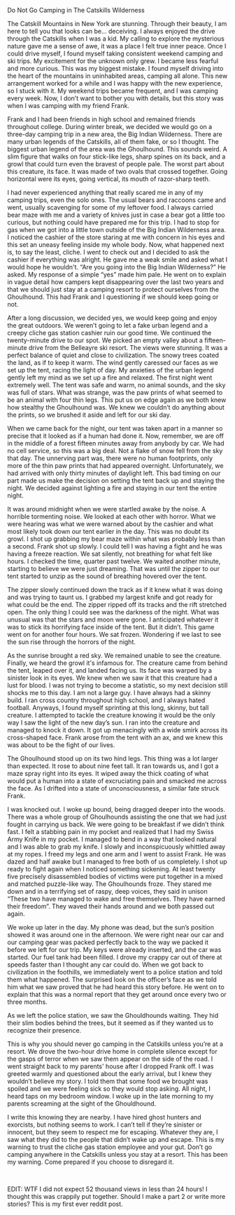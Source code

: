 Do Not Go Camping in The Catskills Wilderness

The Catskill Mountains in New York are stunning. Through their beauty, I am here to tell you that looks can be... deceiving. I always enjoyed the drive through the Catskills when I was a kid. My calling to explore the mysterious nature gave me a sense of awe, it was a place I felt true inner peace. Once I could drive myself, I found myself taking consistent weekend camping and ski trips. My excitement for the unknown only grew. I became less fearful and more curious. This was my biggest mistake. I found myself driving into the heart of the mountains in uninhabited areas, camping all alone. This new arrangement worked for a while and I was happy with the new experience, so I stuck with it. My weekend trips became frequent, and I was camping every week. Now, I don’t want to bother you with details, but this story was when I was camping with my friend Frank.

Frank and I had been friends in high school and remained friends throughout college. During winter break, we decided we would go on a three-day camping trip in a new area, the Big Indian Wilderness. There are many urban legends of the Catskills, all of them fake, or so I thought. The biggest urban legend of the area was the Ghoulhound. This sounds weird. A slim figure that walks on four stick-like legs, sharp spines on its back, and a growl that could turn even the bravest of people pale. The worst part about this creature, its face. It was made of two ovals that crossed together. Going horizontal were its eyes, going vertical, its mouth of razor-sharp teeth.

I had never experienced anything that really scared me in any of my camping trips, even the solo ones. The usual bears and raccoons came and went, usually scavenging for some of my leftover food. I always carried bear maze with me and a variety of knives just in case a bear got a little too curious, but nothing could have prepared me for this trip. I had to stop for gas when we got into a little town outside of the Big Indian Wilderness area. I noticed the cashier of the store staring at me with concern in his eyes and this set an uneasy feeling inside my whole body. Now, what happened next is, to say the least, cliche. I went to check out and I decided to ask the cashier if everything was alright. He gave me a weak smile and asked what I would hope he wouldn't. “Are you going into the Big Indian Wilderness?” He asked. My response of a simple “yes” made him pale. He went on to explain in vague detail how campers kept disappearing over the last two years and that we should just stay at a camping resort to protect ourselves from the Ghoulhound. This had Frank and I questioning if we should keep going or not.

After a long discussion, we decided yes, we would keep going and enjoy the great outdoors. We weren’t going to let a fake urban legend and a creepy cliche gas station cashier ruin our good time. We continued the twenty-minute drive to our spot. We picked an empty valley about a fifteen-minute drive from the Belleayre ski resort. The views were stunning. It was a perfect balance of quiet and close to civilization. The snowy trees coated the land, as if to keep it warm. The wind gently caressed our faces as we set up the tent, racing the light of day. My anxieties of the urban legend gently left my mind as we set up a fire and relaxed. The first night went extremely well. The tent was safe and warm, no animal sounds, and the sky was full of stars. What was strange, was the paw prints of what seemed to be an animal with four thin legs. This put us on edge again as we both knew how stealthy the Ghoulhound was. We knew we couldn’t do anything about the prints, so we brushed it aside and left for our ski day.

When we came back for the night, our tent was taken apart in a manner so precise that it looked as if a human had done it. Now, remember, we are off in the middle of a forest fifteen minutes away from anybody by car. We had no cell service, so this was a big deal. Not a flake of snow fell from the sky that day. The unnerving part was, there were no human footprints, only more of the thin paw prints that had appeared overnight. Unfortunately, we had arrived with only thirty minutes of daylight left. This bad timing on our part made us make the decision on setting the tent back up and staying the night. We decided against lighting a fire and staying in our tent the entire night.

It was around midnight when we were startled awake by the noise. A horrible tormenting noise. We looked at each other with horror. What we were hearing was what we were warned about by the cashier and what most likely took down our tent earlier in the day. This was no doubt its growl. I shot up grabbing my bear maze within what was probably less than a second. Frank shot up slowly. I could tell I was having a fight and he was having a freeze reaction. We sat silently, not breathing for what felt like hours. I checked the time, quarter past twelve. We waited another minute, starting to believe we were just dreaming. That was until the zipper to our tent started to unzip as the sound of breathing hovered over the tent.

The zipper slowly continued down the track as if it knew what it was doing and was trying to taunt us. I grabbed my largest knife and got ready for what could be the end. The zipper ripped off its tracks and the rift stretched open. The only thing I could see was the darkness of the night. What was unusual was that the stars and moon were gone. I anticipated whatever it was to stick its horrifying face inside of the tent. But it didn’t. This game went on for another four hours. We sat frozen. Wondering if we last to see the sun rise through the horrors of the night.

As the sunrise brought a red sky. We remained unable to see the creature. Finally, we heard the growl it's infamous for. The creature came from behind the tent, leaped over it, and landed facing us. Its face was warped by a sinister look in its eyes. We knew when we saw it that this creature had a lust for blood. I was not trying to become a statistic, so my next decision still shocks me to this day. I am not a large guy. I have always had a skinny build. I ran cross country throughout high school, and I always hated football. Anyways, I found myself sprinting at this long, skinny, but tall creature. I attempted to tackle the creature knowing it would be the only way I saw the light of the new day’s sun. I ran into the creature and managed to knock it down. It got up menacingly with a wide smirk across its cross-shaped face. Frank arose from the tent with an ax, and we knew this was about to be the fight of our lives.

The Ghoulhound stood up on its two hind legs. This thing was a lot larger than expected. It rose to about nine feet tall. It ran towards us, and I got a maze spray right into its eyes. It wiped away the thick coating of what would put a human into a state of excruciating pain and smacked me across the face. As I drifted into a state of unconsciousness, a similar fate struck Frank.

I was knocked out. I woke up bound, being dragged deeper into the woods. There was a whole group of Ghoulhounds assisting the one that we had just fought in carrying us back. We were going to be breakfast if we didn’t think fast. I felt a stabbing pain in my pocket and realized that I had my Swiss Army Knife in my pocket. I managed to bend in a way that looked natural and I was able to grab my knife. I slowly and inconspicuously whittled away at my ropes. I freed my legs and one arm and I went to assist Frank. He was dazed and half awake but I managed to free both of us completely. I shot up ready to fight again when I noticed something sickening. At least twenty five precisely disassembled bodies of victims were put together in a mixed and matched puzzle-like way. The Ghoulhounds froze. They stared me down and in a terrifying set of raspy, deep voices, they said in unison “These two have managed to wake and free themselves. They have earned their freedom”. They waved their hands around and we both passed out again.

We woke up later in the day. My phone was dead, but the sun’s position showed it was around one in the afternoon. We were right near our car and our camping gear was packed perfectly back to the way we packed it before we left for our trip. My keys were already inserted, and the car was started. Our fuel tank had been filled. I drove my crappy car out of there at speeds faster than I thought any car could do. When we got back to civilization in the foothills, we immediately went to a police station and told them what happened. The surprised look on the officer’s face as we told him what we saw proved that he had heard this story before. He went on to explain that this was a normal report that they get around once every two or three months.

As we left the police station, we saw the Ghouldhounds waiting. They hid their slim bodies behind the trees, but it seemed as if they wanted us to recognize their presence.

This is why you should never go camping in the Catskills unless you’re at a resort. We drove the two-hour drive home in complete silence except for the gasps of terror when we saw them appear on the side of the road. I went straight back to my parents' house after I dropped Frank off. I was greeted warmly and questioned about the early arrival, but I knew they wouldn’t believe my story. I told them that some food we brought was spoiled and we were feeling sick so they would stop asking. All night, I heard taps on my bedroom window. I woke up in the late morning to my parents screaming at the sight of the Ghouldhound.

I write this knowing they are nearby. I have hired ghost hunters and exorcists, but nothing seems to work. I can’t tell if they’re sinister or innocent, but they seem to respect me for escaping. Whatever they are, I saw what they did to the people that didn’t wake up and escape. This is my warning to trust the cliche gas station employee and your gut. Don’t go camping anywhere in the Catskills unless you stay at a resort. This has been my warning. Come prepared if you choose to disregard it.

&#x200B;

EDIT: WTF I did not expect 52 thousand views in less than 24 hours! I thought this was crappily put together. Should I make a part 2 or write more stories? This is my first ever reddit post.
